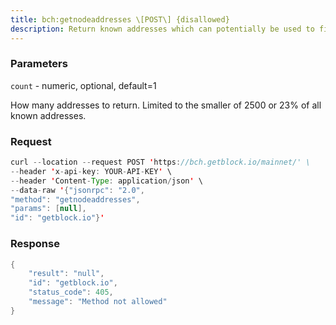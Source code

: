 ```yaml
---
title: bch:getnodeaddresses \[POST\] {disallowed}
description: Return known addresses which can potentially be used to find new nodesin the network
---
```


### Parameters


`count` - numeric, optional, default=1

How many addresses to return. Limited to the smaller of 2500 or 23% of
all known addresses.

### Request

``` java
curl --location --request POST 'https://bch.getblock.io/mainnet/' \
--header 'x-api-key: YOUR-API-KEY' \
--header 'Content-Type: application/json' \
--data-raw '{"jsonrpc": "2.0",
"method": "getnodeaddresses",
"params": [null],
"id": "getblock.io"}'
```

###  Response

``` java
{
    "result": "null",
    "id": "getblock.io",
    "status_code": 405,
    "message": "Method not allowed"
}
```

